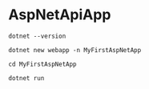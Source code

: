 # AspNetApiApp

```
dotnet --version

dotnet new webapp -n MyFirstAspNetApp

cd MyFirstAspNetApp

dotnet run
```
